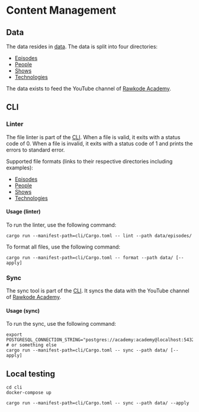 # Content Management

## Data

The data resides in [data](data). The data is split into four directories:

* [Episodes](data/episodes/)
* [People](data/people/)
* [Shows](data/shows/)
* [Technologies](data/technologies/)

The data exists to feed the YouTube channel of [Rawkode Academy](https://www.youtube.com/c/rawkode).

## CLI

### Linter

The file linter is part of the [CLI](cli). When a file is valid, it exits with a status code of 0. When a file is invalid, it exits with a status code of 1 and prints the errors to standard error.

Supported file formats (links to their respective directories including examples):

* [Episodes](data/episodes/)
* [People](data/people/)
* [Shows](data/shows/)
* [Technologies](data/technologies/)

#### Usage (linter)

To run the linter, use the following command:

```shell
cargo run --manifest-path=cli/Cargo.toml -- lint --path data/episodes/
```

To format all files, use the following command:

```shell
cargo run --manifest-path=cli/Cargo.toml -- format --path data/ [--apply]
```

### Sync

The sync tool is part of the [CLI](cli). It syncs the data with the YouTube channel of [Rawkode Academy](https://www.youtube.com/c/rawkode).

#### Usage (sync)

To run the sync, use the following command:

```shell
export POSTGRESQL_CONNECTION_STRING="postgres://academy:academy@localhost:5432/academy" # or something else
cargo run --manifest-path=cli/Cargo.toml -- sync --path data/ [--apply]
```

## Local testing

```shell
cd cli
docker-compose up

cargo run --manifest-path=cli/Cargo.toml -- sync --path data/ --apply
```

